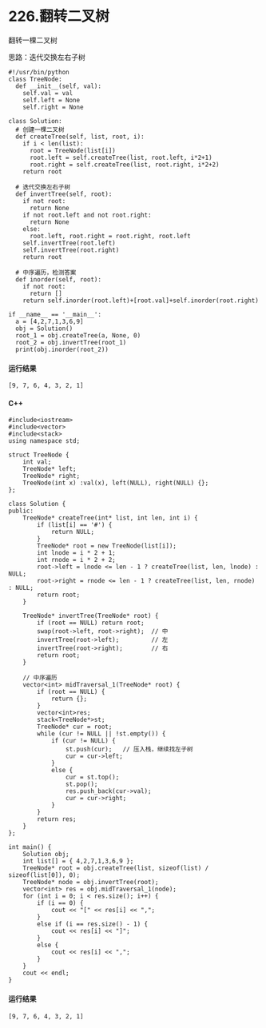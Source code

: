 # 226.翻转二叉树
翻转一棵二叉树

思路：迭代交换左右子树

    #!/usr/bin/python
    class TreeNode:
      def __init__(self, val):
        self.val = val
        self.left = None
        self.right = None

    class Solution:
      # 创建一棵二叉树
      def createTree(self, list, root, i):
        if i < len(list):
          root = TreeNode(list[i])
          root.left = self.createTree(list, root.left, i*2+1)
          root.right = self.createTree(list, root.right, i*2+2)
        return root
      
      # 迭代交换左右子树
      def invertTree(self, root):
        if not root:
          return None
        if not root.left and not root.right:
          return None
        else:
          root.left, root.right = root.right, root.left
        self.invertTree(root.left)
        self.invertTree(root.right)
        return root
      
      # 中序遍历，检测答案
      def inorder(self, root):
        if not root:
          return []
        return self.inorder(root.left)+[root.val]+self.inorder(root.right)

    if __name__ == '__main__':
      a = [4,2,7,1,3,6,9]
      obj = Solution()
      root_1 = obj.createTree(a, None, 0)
      root_2 = obj.invertTree(root_1)
      print(obj.inorder(root_2))

#### 运行结果
    [9, 7, 6, 4, 3, 2, 1]

#### C++

    #include<iostream>
    #include<vector>
    #include<stack>
    using namespace std;

    struct TreeNode {
        int val;
        TreeNode* left;
        TreeNode* right;
        TreeNode(int x) :val(x), left(NULL), right(NULL) {};
    };

    class Solution {
    public:
        TreeNode* createTree(int* list, int len, int i) {
            if (list[i] == '#') {
                return NULL;
            }
            TreeNode* root = new TreeNode(list[i]);
            int lnode = i * 2 + 1;
            int rnode = i * 2 + 2;
            root->left = lnode <= len - 1 ? createTree(list, len, lnode) : NULL;
            root->right = rnode <= len - 1 ? createTree(list, len, rnode) : NULL;
            return root;
        }

        TreeNode* invertTree(TreeNode* root) {
            if (root == NULL) return root;
            swap(root->left, root->right);  // 中
            invertTree(root->left);         // 左
            invertTree(root->right);        // 右
            return root;
        }

        // 中序遍历
        vector<int> midTraversal_1(TreeNode* root) {
            if (root == NULL) {
                return {};
            }
            vector<int>res;
            stack<TreeNode*>st;
            TreeNode* cur = root;
            while (cur != NULL || !st.empty()) {
                if (cur != NULL) {
                    st.push(cur);   // 压入栈，继续找左子树
                    cur = cur->left;
                }
                else {
                    cur = st.top();
                    st.pop();
                    res.push_back(cur->val);
                    cur = cur->right;
                }
            }
            return res;
        }
    };

    int main() {
        Solution obj;
        int list[] = { 4,2,7,1,3,6,9 };
        TreeNode* root = obj.createTree(list, sizeof(list) / sizeof(list[0]), 0);
        TreeNode* node = obj.invertTree(root);
        vector<int> res = obj.midTraversal_1(node);
        for (int i = 0; i < res.size(); i++) {
            if (i == 0) {
                cout << "[" << res[i] << ",";
            }
            else if (i == res.size() - 1) {
                cout << res[i] << "]";
            }
            else {
                cout << res[i] << ",";
            }
        }
        cout << endl;
    }
    
#### 运行结果
    [9, 7, 6, 4, 3, 2, 1]
